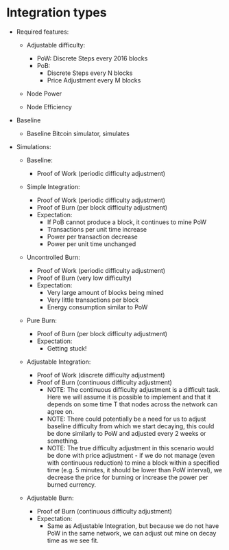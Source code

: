 # Integration types

- Required features:

  - Adjustable difficulty:

    - PoW: Discrete Steps every 2016 blocks
    - PoB:
      - Discrete Steps every N blocks
      - Price Adjustment every M blocks

  - Node Power
  - Node Efficiency

- Baseline

  - Baseline Bitcoin simulator, simulates

- Simulations:

  - Baseline:

    - Proof of Work (periodic difficulty adjustment)

  - Simple Integration:

    - Proof of Work (periodic difficulty adjustment)
    - Proof of Burn (per block difficulty adjustment)
    - Expectation:
      - If PoB cannot produce a block, it continues to mine PoW
      - Transactions per unit time increase
      - Power per transaction decrease
      - Power per unit time unchanged

  - Uncontrolled Burn:

    - Proof of Work (periodic difficulty adjustment)
    - Proof of Burn (very low difficulty)
    - Expectation:
      - Very large amount of blocks being mined
      - Very little transactions per block
      - Energy consumption similar to PoW

  - Pure Burn:

    - Proof of Burn (per block difficulty adjustment)
    - Expectation:
      - Getting stuck!

  - Adjustable Integration:

    - Proof of Work (discrete difficulty adjustment)
    - Proof of Burn (continuous difficulty adjustment)
      - NOTE: The continuous difficulty adjustment is a difficult task. Here we
        will assume it is possible to implement and that it depends on some time
        T that nodes across the network can agree on.
      - NOTE: There could potentially be a need for us to adjust baseline
        difficulty from which we start decaying, this could be done similarly to
        PoW and adjusted every 2 weeks or something.
      - NOTE: The true difficulty adjustment in this scenario would be done with
        price adjustment - if we do not manage (even with continuous reduction)
        to mine a block within a specified time (e.g. 5 minutes, it should be
        lower than PoW interval), we decrease the price for burning or increase
        the power per burned currency.

  - Adjustable Burn:
    - Proof of Burn (continuous difficulty adjustment)
    - Expectation:
      - Same as Adjustable Integration, but because we do not have PoW in the
        same network, we can adjust out mine on decay time as we see fit.
